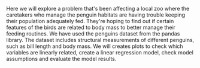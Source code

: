 Here we will explore a problem that's been affecting a local zoo where the caretakers who manage the penguin habitats are having trouble keeping their population adequately fed. They're hoping to find out if certain features of the birds are related to body mass to better manage their feeding routines. 
We have used the penguins dataset from the pandas library. The dataset includes structural measurements of different penguins, such as bill length and body mass.
We will creates plots to check which variables are linearly related, create a linear regression model, check model assumptions and evaluate the model results.

